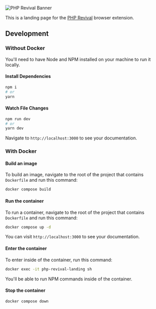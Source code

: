 ![PHP Revival Banner](https://raw.githubusercontent.com/php-revival/php-revival/refs/heads/master/src/art/php-revival-promo-big.png)

This is a landing page for the [PHP Revival](https://github.com/php-revival/php-revival) browser extension.

## Development
### Without Docker
You'll need to have Node and NPM installed on your machine to run it locally.

#### Install Dependencies
```bash
npm i
# or
yarn
```

#### Watch File Changes
```bash
npm run dev
# or
yarn dev
```

Navigate to `http://localhost:3000` to see your documentation.

### With Docker
#### Build an image
To build an image, navigate to the root of the project that contains `Dockerfile` and run this command:
```bash
docker compose build
```

#### Run the container
To run a container, navigate to the root of the project that contains `Dockerfile` and run this command:
```bash
docker compose up -d
```

You can visit `http://localhost:3000` to see your documentation.

#### Enter the container
To enter inside of the container, run this command:
```bash
docker exec -it php-revival-landing sh
```

You'll be able to run NPM commands inside of the container.

#### Stop the container
```bash
docker compose down
```
